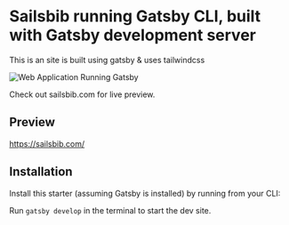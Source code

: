 # Sailsbib running Gatsby CLI, built with Gatsby development server 

This is an site is built using gatsby & uses tailwindcss 

![Web Application Running Gatsby](https://p1.f0.n0.cdn.getcloudapp.com/items/Qwu0zWEr/Screenshot_2020-09-09%20Sailsbib%20Market%20analysis%20perspective%281%29.png?source=viewer&v=c04669c7a702a339b2ed79ed0b7c0279)

Check out sailsbib.com for live preview.

## Preview

https://sailsbib.com/

## Installation

Install this starter (assuming Gatsby is installed) by running from your CLI:
<br/>

Run `gatsby develop` in the terminal to start the dev site.
